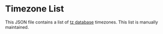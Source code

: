 # Timezone List

This JSON file contains a list of [tz database](https://en.wikipedia.org/wiki/Tz_database) timezones. This list is manually maintained.
